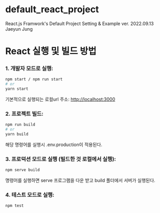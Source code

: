 # default_react_project

React.js Framwork's Default Project Setting & Example
ver. 2022.09.13 Jaeyun Jung

# React 실행 및 빌드 방법

### 1. 개발자 모드로 실행:

```bash
npm start / npm run start
# or
yarn start
```

기본적으로 실행되는 로컬url 주소: [http://localhost:3000](http://localhost:3000)

### 2. 프로젝트 빌드:

```bash
npm run build
# or
yarn build
```

해당 명령어를 실행시 .env.production이 적용된다.

### 3. 프로덕션 모드로 실행 (빌드한 것 로컬에서 실행):

```bash
npm serve build
```

명령어를 실행하면 serve 프로그램을 다운 받고 build 폴더에서 서버가 실행된다.

### 4. 테스트 모드로 실행:

```bash
npm test
```
